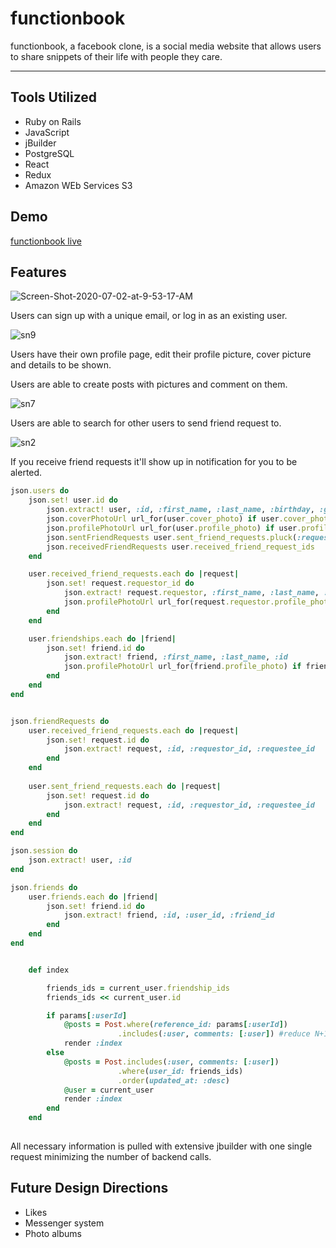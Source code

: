 # functionbook

functionbook, a facebook clone, is a social media website that allows users to share snippets of their life with people they care.
___

## Tools Utilized

* Ruby on Rails
* JavaScript
* jBuilder
* PostgreSQL
* React
* Redux
* Amazon WEb Services S3

## Demo

[functionbook live](functionbook.herokuapp.com)

## Features

<img src="https://i.ibb.co/r71vCYB/Screen-Shot-2020-07-02-at-9-53-17-AM.png" alt="Screen-Shot-2020-07-02-at-9-53-17-AM" border="0">

Users can sign up with a unique email, or log in as an existing user.


<img src="https://i.ibb.co/71CQN0L/sn9.png" alt="sn9" border="0">

Users have their own profile page, edit their profile picture, cover picture and details to be shown.

Users are able to create posts with pictures and comment on them.


<img src="https://i.ibb.co/X2CgDNZ/sn7.png" alt="sn7" border="0">

Users are able to search for other users to send friend request to.


<img src="https://i.ibb.co/dtyf7dm/sn2.png" alt="sn2" border="0">

If you receive friend requests it'll show up in notification for you to be alerted.



```ruby
json.users do 
    json.set! user.id do
        json.extract! user, :id, :first_name, :last_name, :birthday, :gender, :bio, :home_town, :current_city, :email, :friendship_ids, :friend_ids
        json.coverPhotoUrl url_for(user.cover_photo) if user.cover_photo.attached?
        json.profilePhotoUrl url_for(user.profile_photo) if user.profile_photo.attached?
        json.sentFriendRequests user.sent_friend_requests.pluck(:requestee_id)
        json.receivedFriendRequests user.received_friend_request_ids
    end

    user.received_friend_requests.each do |request|
        json.set! request.requestor_id do
            json.extract! request.requestor, :first_name, :last_name, :id
            json.profilePhotoUrl url_for(request.requestor.profile_photo) if request.requestor.profile_photo.attached?
        end
    end

    user.friendships.each do |friend|
        json.set! friend.id do
            json.extract! friend, :first_name, :last_name, :id
            json.profilePhotoUrl url_for(friend.profile_photo) if friend.profile_photo.attached?
        end
    end
end


json.friendRequests do
    user.received_friend_requests.each do |request|
        json.set! request.id do
            json.extract! request, :id, :requestor_id, :requestee_id
        end
    end
    
    user.sent_friend_requests.each do |request|
        json.set! request.id do
            json.extract! request, :id, :requestor_id, :requestee_id
        end
    end
end

json.session do 
    json.extract! user, :id
end

json.friends do 
    user.friends.each do |friend|
        json.set! friend.id do
            json.extract! friend, :id, :user_id, :friend_id
        end
    end
end


    def index

        friends_ids = current_user.friendship_ids
        friends_ids << current_user.id

        if params[:userId] 
            @posts = Post.where(reference_id: params[:userId])
                        .includes(:user, comments: [:user]) #reduce N+1 query
            render :index
        else
            @posts = Post.includes(:user, comments: [:user]) 
                        .where(user_id: friends_ids)
                        .order(updated_at: :desc)
            @user = current_user
            render :index
        end
    end
    
```


All necessary information is pulled with extensive jbuilder with one single request minimizing the number of backend calls.

## Future Design Directions

* Likes
* Messenger system
* Photo albums
